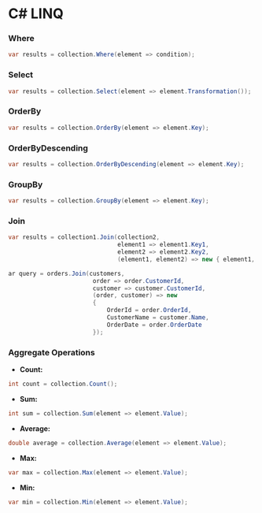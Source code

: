 
# C# LINQ

### Where

```csharp
var results = collection.Where(element => condition);
```

### Select

```csharp
var results = collection.Select(element => element.Transformation());
```

### OrderBy


```csharp
var results = collection.OrderBy(element => element.Key);
```

### OrderByDescending

```csharp
var results = collection.OrderByDescending(element => element.Key);
```

### GroupBy

```csharp
var results = collection.GroupBy(element => element.Key);
```

### Join

```csharp
var results = collection1.Join(collection2,
                               element1 => element1.Key1,
                               element2 => element2.Key2,
                               (element1, element2) => new { element1, element2 });
```
```csharp
ar query = orders.Join(customers,
                        order => order.CustomerId,
                        customer => customer.CustomerId,
                        (order, customer) => new
                        {
                            OrderId = order.OrderId,
                            CustomerName = customer.Name,
                            OrderDate = order.OrderDate
                        });
```

### Aggregate Operations

- **Count:**

```csharp
int count = collection.Count();
```

- **Sum:** 

```csharp
int sum = collection.Sum(element => element.Value);
```

- **Average:** 

```csharp
double average = collection.Average(element => element.Value);
```

- **Max:**

```csharp
var max = collection.Max(element => element.Value);
```

- **Min:**

```csharp
var min = collection.Min(element => element.Value);
```
